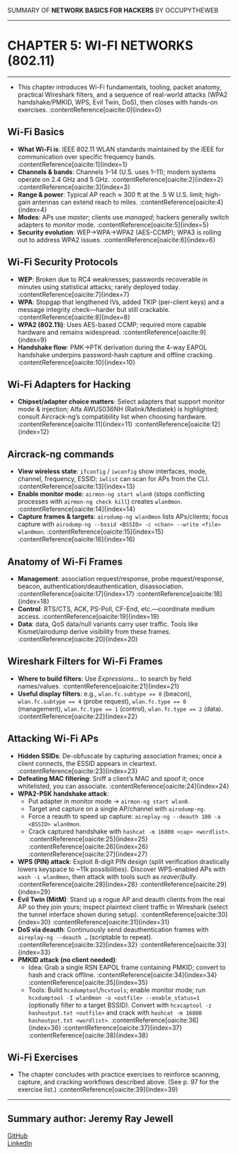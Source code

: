 SUMMARY OF 
**NETWORK BASICS FOR HACKERS** 
BY OCCUPYTHEWEB

---

# CHAPTER 5: WI-FI NETWORKS (802.11)

---

- This chapter introduces Wi-Fi fundamentals, tooling, packet anatomy, practical Wireshark filters, and a sequence of real-world attacks (WPA2 handshake/PMKID, WPS, Evil Twin, DoS), then closes with hands-on exercises. :contentReference[oaicite:0]{index=0}

## Wi-Fi Basics

- **What Wi-Fi is**: IEEE 802.11 WLAN standards maintained by the IEEE for communication over specific frequency bands. :contentReference[oaicite:1]{index=1}  
- **Channels & bands**: Channels 1–14 (U.S. uses 1–11); modern systems operate on 2.4 GHz and 5 GHz. :contentReference[oaicite:2]{index=2} :contentReference[oaicite:3]{index=3}  
- **Range & power**: Typical AP reach ≈ 300 ft at the .5 W U.S. limit; high-gain antennas can extend reach to miles. :contentReference[oaicite:4]{index=4}  
- **Modes**: APs use *master*; clients use *managed*; hackers generally switch adapters to *monitor* mode. :contentReference[oaicite:5]{index=5}  
- **Security evolution**: WEP→WPA→WPA2 (AES-CCMP); WPA3 is rolling out to address WPA2 issues. :contentReference[oaicite:6]{index=6}

## Wi-Fi Security Protocols

- **WEP**: Broken due to RC4 weaknesses; passwords recoverable in minutes using statistical attacks; rarely deployed today. :contentReference[oaicite:7]{index=7}  
- **WPA**: Stopgap that lengthened IVs, added TKIP (per-client keys) and a message integrity check—harder but still crackable. :contentReference[oaicite:8]{index=8}  
- **WPA2 (802.11i)**: Uses AES-based CCMP; required more capable hardware and remains widespread. :contentReference[oaicite:9]{index=9}  
- **Handshake flow**: PMK→PTK derivation during the 4-way EAPOL handshake underpins password-hash capture and offline cracking. :contentReference[oaicite:10]{index=10}

## Wi-Fi Adapters for Hacking

- **Chipset/adapter choice matters**: Select adapters that support monitor mode & injection; Alfa AWUS036NH (Ralink/Mediatek) is highlighted; consult Aircrack-ng’s compatibility list when choosing hardware. :contentReference[oaicite:11]{index=11} :contentReference[oaicite:12]{index=12}

## Aircrack-ng commands

- **View wireless state**: `ifconfig` / `iwconfig` show interfaces, mode, channel, frequency, ESSID; `iwlist` can scan for APs from the CLI. :contentReference[oaicite:13]{index=13}  
- **Enable monitor mode**: `airmon-ng start wlan0` (stops conflicting processes with `airmon-ng check kill`) creates `wlan0mon`. :contentReference[oaicite:14]{index=14}  
- **Capture frames & targets**: `airodump-ng wlan0mon` lists APs/clients; focus capture with `airodump-ng --bssid <BSSID> -c <chan> --write <file> wlan0mon`. :contentReference[oaicite:15]{index=15} :contentReference[oaicite:16]{index=16}

## Anatomy of Wi-Fi Frames

- **Management**: association request/response, probe request/response, beacon, authentication/deauthentication, disassociation. :contentReference[oaicite:17]{index=17} :contentReference[oaicite:18]{index=18}  
- **Control**: RTS/CTS, ACK, PS-Poll, CF-End, etc.—coordinate medium access. :contentReference[oaicite:19]{index=19}  
- **Data**: data, QoS data/null variants carry user traffic. Tools like Kismet/airodump derive visibility from these frames. :contentReference[oaicite:20]{index=20}

## Wireshark Filters for Wi-Fi Frames

- **Where to build filters**: Use *Expressions…* to search by field names/values. :contentReference[oaicite:21]{index=21}  
- **Useful display filters**: e.g., `wlan.fc.subtype == 8` (beacon), `wlan.fc.subtype == 4` (probe request), `wlan.fc.type == 0` (management), `wlan.fc.type == 1` (control), `wlan.fc.type == 2` (data). :contentReference[oaicite:22]{index=22}

## Attacking Wi-Fi APs

- **Hidden SSIDs**: De-obfuscate by capturing association frames; once a client connects, the ESSID appears in cleartext. :contentReference[oaicite:23]{index=23}  
- **Defeating MAC filtering**: Sniff a client’s MAC and spoof it; once whitelisted, you can associate. :contentReference[oaicite:24]{index=24}  
- **WPA2-PSK handshake attack**:  
  - Put adapter in monitor mode → `airmon-ng start wlan0`.  
  - Target and capture on a single AP/channel with `airodump-ng`.  
  - Force a reauth to speed up capture: `aireplay-ng --deauth 100 -a <BSSID> wlan0mon`.  
  - Crack captured handshake with `hashcat -m 16800 <cap> <wordlist>`. :contentReference[oaicite:25]{index=25} :contentReference[oaicite:26]{index=26} :contentReference[oaicite:27]{index=27}  
- **WPS (PIN) attack**: Exploit 8-digit PIN design (split verification drastically lowers keyspace to ~11k possibilities). Discover WPS-enabled APs with `wash -i wlan0mon`, then attack with tools such as *reaver*/*bully*. :contentReference[oaicite:28]{index=28} :contentReference[oaicite:29]{index=29}  
- **Evil Twin (MitM)**: Stand up a rogue AP and deauth clients from the real AP so they join yours; inspect plaintext client traffic in Wireshark (select the tunnel interface shown during setup). :contentReference[oaicite:30]{index=30} :contentReference[oaicite:31]{index=31}  
- **DoS via deauth**: Continuously send deauthentication frames with `aireplay-ng --deauth …` (scriptable to repeat). :contentReference[oaicite:32]{index=32} :contentReference[oaicite:33]{index=33}  
- **PMKID attack (no client needed)**:  
  - Idea: Grab a single RSN EAPOL frame containing PMKID; convert to hash and crack offline. :contentReference[oaicite:34]{index=34} :contentReference[oaicite:35]{index=35}  
  - Tools: Build `hcxdumptool`/`hcxtools`; enable monitor mode; run `hcxdumptool -I wlan0mon -o <outfile> --enable_status=1` (optionally filter to a target BSSID). Convert with `hcxcaptool -z hashoutput.txt <outfile>` and crack with `hashcat -m 16800 hashoutput.txt <wordlist>`. :contentReference[oaicite:36]{index=36} :contentReference[oaicite:37]{index=37} :contentReference[oaicite:38]{index=38}

## Wi-Fi Exercises

- The chapter concludes with practice exercises to reinforce scanning, capture, and cracking workflows described above. (See p. 97 for the exercise list.) :contentReference[oaicite:39]{index=39}

---

## Summary author: **Jeremy Ray Jewell**
[GitHub](https://github.com/jeremyrayjewell)  
[LinkedIn](https://www.linkedin.com/in/jeremyrayjewell)
